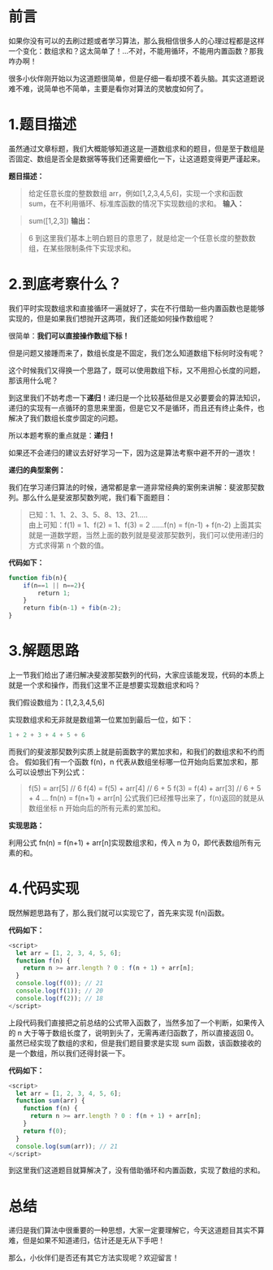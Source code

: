 # 前言

如果你没有可以的去刷过题或者学习算法，那么我相信很多人的心理过程都是这样一个变化：数组求和？这太简单了！...不对，不能用循环，不能用内置函数？那我咋办啊！

很多小伙伴刚开始以为这道题很简单，但是仔细一看却摸不着头脑。其实这道题说难不难，说简单也不简单，主要是看你对算法的灵敏度如何了。

# 1.题目描述

虽然通过文章标题，我们大概能够知道这是一道数组求和的题目，但是至于数组是否固定、数组是否全是数据等等我们还需要细化一下，让这道题变得更严谨起来。

**题目描述：**

>给定任意长度的整数数组 arr，例如[1,2,3,4,5,6]，实现一个求和函数 sum，在不利用循环、标准库函数的情况下实现数组的求和。
**输入：**

>sum([1,2,3])
**输出：**

>6
到这里我们基本上明白题目的意思了，就是给定一个任意长度的整数数组，在某些限制条件下实现求和。

# 2.到底考察什么？

我们平时实现数组求和直接循环一遍就好了，实在不行借助一些内置函数也是能够实现的，但是如果我们想抛开这两项，我们还能如何操作数组呢？

很简单：**我们可以直接操作数组下标！**

但是问题又接踵而来了，数组长度是不固定，我们怎么知道数组下标何时没有呢？

这个时候我们又得换一个思路了，既可以使用数组下标，又不用担心长度的问题，那该用什么呢？

到这里我们不妨考虑一下**递归**！递归是一个比较基础但是又必要要会的算法知识，递归的实现有一点循环的意思来里面，但是它又不是循环，而且还有终止条件，也解决了我们数组长度步固定的问题。

所以本题考察的重点就是：**递归！**

如果还不会递归的建议去好好学习一下，因为这是算法考察中避不开的一道坎！

**递归的典型案例：**

我们在学习递归算法的时候，通常都是拿一道非常经典的案例来讲解：斐波那契数列。那么什么是斐波那契数列呢，我们看下面题目：

>已知：1、1、2、3、5、8、13、21.....   
>由上可知：f(1) = 1、f(2) = 1、f(3) = 2 ......f(n) = f(n-1) + f(n-2)
上面其实就是一道数学题，当然上面的数列就是斐波那契数列，我们可以使用递归的方式求得第 n 个数的值。

**代码如下：**

```javascript
function fib(n){
    if(n==1 || n==2){
        return 1;
    }
    return fib(n-1) + fib(n-2);
}
```
# 3.解题思路

上一节我们给出了递归解决斐波那契数列的代码，大家应该能发现，代码的本质上就是一个求和操作，而我们这里不正是想要实现数组求和吗？

我们假设数组为：[1,2,3,4,5,6]

实现数组求和无非就是数组第一位累加到最后一位，如下：

```javascript
1 + 2 + 3 + 4 + 5 + 6
```
而我们的斐波那契数列实质上就是前面数字的累加求和，和我们的数组求和不约而合。
假如我们有一个函数 f(n)，n 代表从数组坐标哪一位开始向后累加求和，那么可以设想出下列公式：

>f(5) = arr[5] // 6
>f(4) =  f(5) + arr[4] // 6 + 5
>f(3) =  f(4) + arr[3] // 6 + 5 + 4
>...
>fn(n) = f(n+1) + arr[n]
公式我们已经推导出来了，f(n)返回的就是从数组坐标 n 开始向后的所有元素的累加和。

**实现思路：**

利用公式 fn(n) = f(n+1) + arr[n]实现数组求和，传入 n 为 0，即代表数组所有元素的和。

# 4.代码实现

既然解题思路有了，那么我们就可以实现它了，首先来实现 f(n)函数。

**代码如下：**

```javascript
<script>
  let arr = [1, 2, 3, 4, 5, 6];
  function f(n) {
    return n >= arr.length ? 0 : f(n + 1) + arr[n];
  }
  console.log(f(0)); // 21
  console.log(f(1)); // 20
  console.log(f(2)); // 18
</script>
```
上段代码我们直接把之前总结的公式带入函数了，当然多加了一个判断，如果传入的 n 大于等于数组长度了，说明到头了，无需再递归函数了，所以直接返回 0。
虽然已经实现了数组的求和，但是我们题目要求是实现 sum 函数，该函数接收的是一个数组，所以我们还得封装一下。

**代码如下：**

```javascript
<script>
  let arr = [1, 2, 3, 4, 5, 6];
  function sum(arr) {
    function f(n) {
      return n >= arr.length ? 0 : f(n + 1) + arr[n];
    }
    return f(0);
  }
  console.log(sum(arr)); // 21
</script>
```
到这里我们这道题目就算解决了，没有借助循环和内置函数，实现了数组的求和。
# 总结

递归是我们算法中很重要的一种思想，大家一定要理解它，今天这道题目其实不算难，但是如果不知道递归，估计还是无从下手吧！

那么，小伙伴们是否还有其它方法实现呢？欢迎留言！

